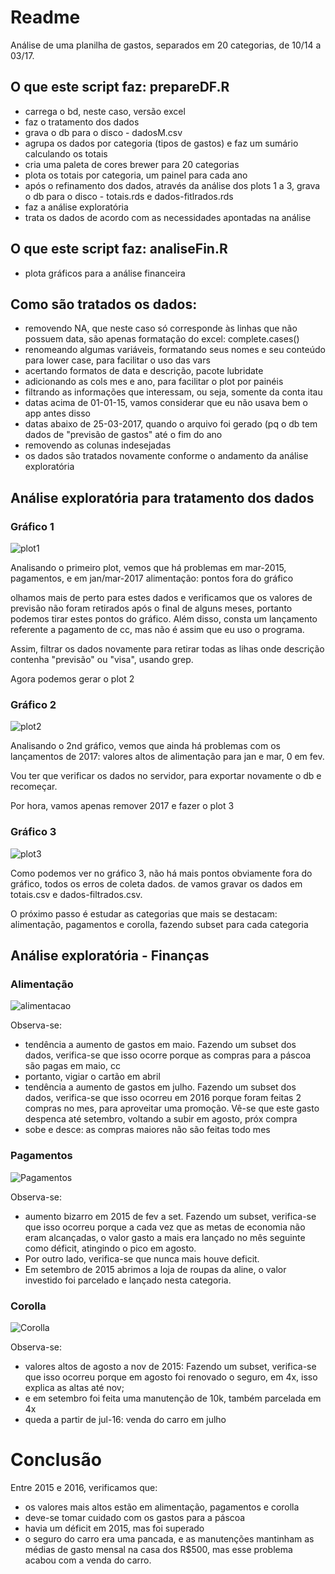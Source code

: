 # Readme

Análise de uma planilha de gastos, separados em 20 categorias, de 10/14 a 03/17.


## O que este script faz: prepareDF.R




- carrega o bd, neste caso, versão excel
- faz o tratamento dos dados
- grava o db para o disco - dadosM.csv
- agrupa os dados por categoria (tipos de gastos) e faz um sumário calculando os totais
- cria uma paleta de cores brewer para 20 categorias
- plota os totais por categoria, um painel para cada ano
- após o refinamento dos dados, através da análise dos plots 1 a 3, grava o db para o disco - totais.rds e dados-fitlrados.rds
- faz a análise exploratória
- trata os dados de acordo com as necessidades apontadas na análise

## O que este script faz: analiseFin.R


- plota gráficos para a análise financeira


## Como são tratados os dados:

- removendo NA, que neste caso só corresponde às linhas que não possuem data, são apenas 
formatação do excel: complete.cases()
- renomeando algumas variáveis, formatando seus nomes e seu conteúdo para lower case, para facilitar o uso das vars
- acertando formatos de data e descrição, pacote lubridate
- adicionando as cols mes e ano, para facilitar o plot por painéis
- filtrando as informações que interessam, ou seja, somente da conta itau
- datas acima de 01-01-15, vamos considerar que eu não usava bem o app antes disso
- datas abaixo de 25-03-2017, quando o arquivo foi gerado (pq o db tem dados de 
"previsão de gastos" até o fim do ano
- removendo as colunas indesejadas
- os dados são tratados novamente conforme o andamento da análise exploratória


## Análise exploratória para tratamento dos dados

### Gráfico 1

![plot1](plot1.png)

Analisando o primeiro plot, vemos que há problemas em mar-2015, pagamentos, e em jan/mar-2017 alimentação: pontos fora do gráfico

olhamos mais de perto para estes dados e verificamos que os valores de previsão não foram retirados após o final de alguns meses, portanto podemos tirar estes pontos do gráfico. Além disso, consta um lançamento referente a pagamento de cc, mas não é assim que eu uso o programa.

Assim, filtrar os dados novamente para retirar todas as lihas onde descrição contenha "previsão" ou "visa", usando grep.

Agora podemos gerar o plot 2

### Gráfico 2

![plot2](plot2.png)


Analisando o 2nd gráfico, vemos que ainda há problemas com os lançamentos de 2017: valores altos de alimentação para jan e mar, 0 em fev.

Vou ter que verificar os dados no servidor, para exportar novamente o db e recomeçar.

Por hora, vamos apenas remover 2017 e fazer o plot 3

### Gráfico 3

![plot3](plot3.png)


Como podemos ver no gráfico 3, não há mais pontos obviamente fora do gráfico, todos os erros de coleta dados. de  vamos gravar os dados em totais.csv e dados-filtrados.csv.

O próximo passo é estudar as categorias que mais se destacam: alimentação, pagamentos e corolla, fazendo subset para cada categoria


## Análise exploratória - Finanças


### Alimentação

![alimentacao](plot-alim.png)

Observa-se:

- tendência a aumento de gastos em maio. Fazendo um subset dos dados, verifica-se que isso ocorre porque as compras para a páscoa são pagas em maio, cc
- portanto, vigiar o cartão em abril
- tendência a aumento de gastos em julho. Fazendo um subset dos dados, verifica-se que isso ocorreu em 2016 porque foram feitas 2 compras no mes, para aproveitar uma promoção. Vê-se que este gasto despenca até setembro, voltando a subir em agosto, próx compra
- sobe e desce: as compras maiores não são feitas todo mes




### Pagamentos

![Pagamentos](plot-pag2.png)

Observa-se:

- aumento bizarro em 2015 de fev a set. Fazendo um subset, verifica-se que isso ocorreu porque a cada vez que as metas de economia não eram alcançadas, o valor gasto a mais era lançado no mês seguinte como déficit, atingindo o pico em agosto. 
- Por outro lado, verifica-se que nunca mais houve deficit. 
- Em setembro de 2015 abrimos a loja de roupas da aline, o valor investido foi parcelado e lançado nesta categoria.


### Corolla

![Corolla](plot-cor.png)

Observa-se:

- valores altos de agosto a nov de 2015: Fazendo um subset, verifica-se que isso ocorreu porque em agosto foi renovado o seguro, em 4x, isso explica as altas até nov;
- e em setembro foi feita uma manutenção de 10k, também parcelada em 4x
- queda a partir de jul-16: venda do carro em julho


# Conclusão

Entre 2015 e 2016, verificamos que:

- os valores mais altos estão em alimentação, pagamentos e corolla
- deve-se tomar cuidado com os gastos para a páscoa
- havia um déficit em 2015, mas foi superado
- o seguro do carro era uma pancada, e as manutenções mantinham as médias de gasto mensal na casa dos R$500, mas esse problema acabou com a venda do carro.
